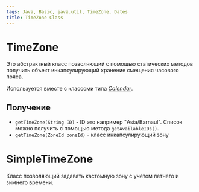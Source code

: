 ```yaml
---
tags: Java, Basic, java.util, TimeZone, Dates
title: TimeZone Class
---
```

# TimeZone

Это абстрактный класс позволяющий с помощью статических методов получить объект инкапсулирующий хранение смещения часового пояса.

Используется вместе с классоми типа [*Calendar*](/UhUhjK-lT1iYnl6Zb1WJ9A).

## Получение

* `getTimeZone(String ID)` - ID это например "Asia/Barnaul". Список можно получить с помощью метода `getAvailableIDs()`.
* `getTimeZone(ZoneId zoneId)` - класс инкапсулирующий зону

# SimpleTimeZone

Класс позволяющий задавать кастомную зону с учётом летнего и зимнего времени.
